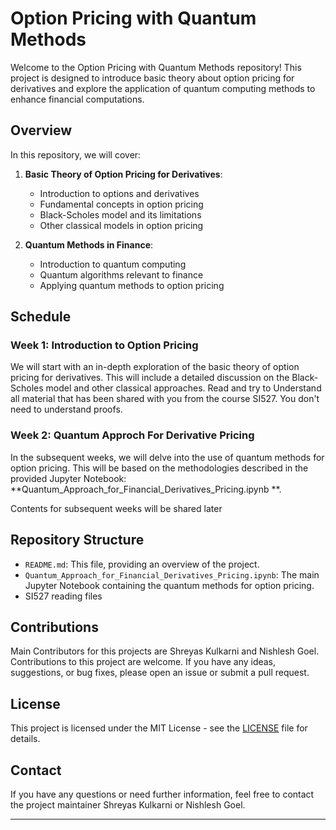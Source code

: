 # Option Pricing with Quantum Methods

Welcome to the Option Pricing with Quantum Methods repository! This project is designed to introduce basic theory about option pricing for derivatives and explore the application of quantum computing methods to enhance financial computations.

## Overview

In this repository, we will cover:

1. **Basic Theory of Option Pricing for Derivatives**:
    - Introduction to options and derivatives
    - Fundamental concepts in option pricing
    - Black-Scholes model and its limitations
    - Other classical models in option pricing

2. **Quantum Methods in Finance**:
    - Introduction to quantum computing
    - Quantum algorithms relevant to finance
    - Applying quantum methods to option pricing

## Schedule

### Week 1: Introduction to Option Pricing
We will start with an in-depth exploration of the basic theory of option pricing for derivatives. This will include a detailed discussion on the Black-Scholes model and other classical approaches.
Read and try to Understand all material that has been shared with you from the course SI527. You don't need to understand proofs.

### Week 2: Quantum Approch For Derivative Pricing
In the subsequent weeks, we will delve into the use of quantum methods for option pricing. This will be based on the methodologies described in the provided Jupyter Notebook: **Quantum_Approach_for_Financial_Derivatives_Pricing.ipynb
**.

Contents for subsequent weeks will be shared later

## Repository Structure

- `README.md`: This file, providing an overview of the project.
- `Quantum_Approach_for_Financial_Derivatives_Pricing.ipynb`: The main Jupyter Notebook containing the quantum methods for option pricing.
- SI527 reading files

## Contributions
Main Contributors for this projects are Shreyas Kulkarni and Nishlesh Goel.
Contributions to this project are welcome. If you have any ideas, suggestions, or bug fixes, please open an issue or submit a pull request.

## License

This project is licensed under the MIT License - see the [LICENSE](LICENSE) file for details.

## Contact

If you have any questions or need further information, feel free to contact the project maintainer Shreyas Kulkarni or Nishlesh Goel.

---
